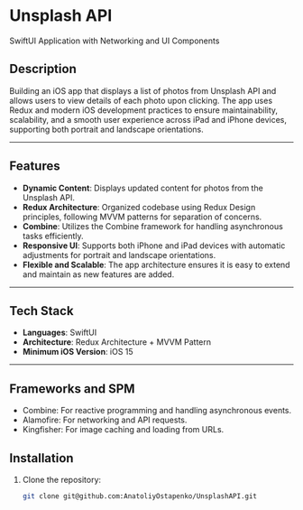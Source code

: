 # Unsplash API
SwiftUI Application with Networking and UI Components
## Description  

Building an iOS app that displays a list of photos from Unsplash API and allows users to view details of each photo upon
clicking. The app uses Redux and modern iOS development practices to ensure maintainability, scalability, and a smooth user
experience across iPad and iPhone devices, supporting both portrait and landscape orientations.

---

## Features  
- **Dynamic Content**: Displays updated content for photos from the Unsplash API.
- **Redux Architecture**: Organized codebase using Redux Design principles, following MVVM patterns for separation of concerns.   
- **Combine**: Utilizes the Combine framework for handling asynchronous tasks efficiently.
- **Responsive UI**: Supports both iPhone and iPad devices with automatic adjustments for portrait and landscape orientations.
- **Flexible and Scalable**: The app architecture ensures it is easy to extend and maintain as new features are added.
---

## Tech Stack  
- **Languages**: SwiftUI
- **Architecture**: Redux Architecture + MVVM Pattern
- **Minimum iOS Version**: iOS 15
---

## Frameworks and SPM
- Combine: For reactive programming and handling asynchronous events.
- Alamofire: For networking and API requests.
- Kingfisher: For image caching and loading from URLs.
   
## Installation  
1. Clone the repository:  
   ```bash
   git clone git@github.com:AnatoliyOstapenko/UnsplashAPI.git
